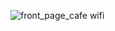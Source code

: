 ![front_page_cafe wifi](https://github.com/AyaanOVO/Cafe-Wifi/assets/112178913/2a07b39a-b9d1-4ad1-8383-20bbc70d48c7)
